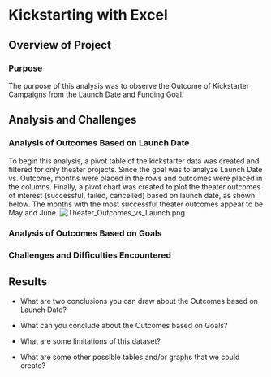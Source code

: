 # Kickstarting with Excel

## Overview of Project

### Purpose
The purpose of this analysis was to observe the Outcome of Kickstarter Campaigns from the Launch Date and Funding Goal. 

## Analysis and Challenges

### Analysis of Outcomes Based on Launch Date
To begin this analysis, a pivot table of the kickstarter data was created and filtered for only theater projects. Since the goal was to analyze Launch Date vs. Outcome, months were placed in the rows and outcomes were placed in the columns. Finally, a pivot chart was created to plot the theater outcomes of interest (successful, failed, cancelled) based on launch date, as shown below. The months with the most successful theater outcomes appear to be May and June. 
![Theater_Outcomes_vs_Launch.png](https://github.com/daniel-sh-au/UofT_DataBC_Module01_kickstarter-analysis/blob/main/resources/Theater_Outcomes_vs_Launch.png)

### Analysis of Outcomes Based on Goals

### Challenges and Difficulties Encountered

## Results

- What are two conclusions you can draw about the Outcomes based on Launch Date?

- What can you conclude about the Outcomes based on Goals?

- What are some limitations of this dataset?

- What are some other possible tables and/or graphs that we could create?

